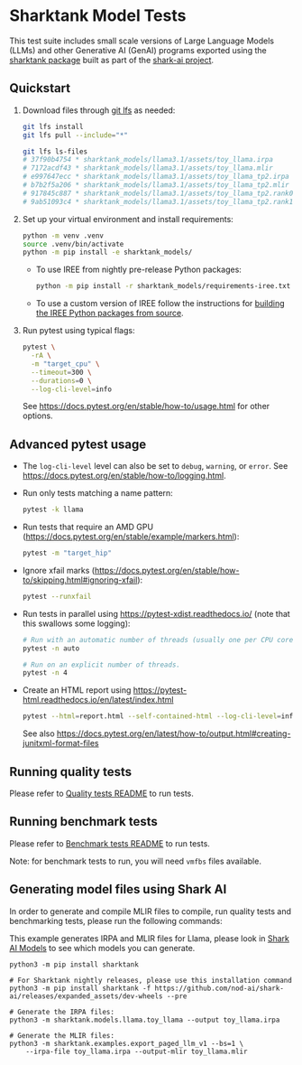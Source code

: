 # Sharktank Model Tests

This test suite includes small scale versions of Large Language Models (LLMs)
and other Generative AI (GenAI) programs exported using the
[sharktank package](https://github.com/nod-ai/shark-ai/tree/main/sharktank)
built as part of the [shark-ai project](https://github.com/nod-ai/shark-ai).

## Quickstart

1. Download files through [git lfs](https://git-lfs.com/) as needed:

    ```bash
    git lfs install
    git lfs pull --include="*"

    git lfs ls-files
    # 37f90b4754 * sharktank_models/llama3.1/assets/toy_llama.irpa
    # 7172acdf43 * sharktank_models/llama3.1/assets/toy_llama.mlir
    # e997647ecc * sharktank_models/llama3.1/assets/toy_llama_tp2.irpa
    # b7b2f5a206 * sharktank_models/llama3.1/assets/toy_llama_tp2.mlir
    # 917845c887 * sharktank_models/llama3.1/assets/toy_llama_tp2.rank0.irpa
    # 9ab51093c4 * sharktank_models/llama3.1/assets/toy_llama_tp2.rank1.irpa
    ```

2. Set up your virtual environment and install requirements:

    ```bash
    python -m venv .venv
    source .venv/bin/activate
    python -m pip install -e sharktank_models/
    ```

    * To use IREE from nightly pre-release Python packages:

        ```bash
        python -m pip install -r sharktank_models/requirements-iree.txt
        ```

    * To use a custom version of IREE follow the instructions for
      [building the IREE Python packages from source](https://iree.dev/building-from-source/getting-started/#python-bindings).

3. Run pytest using typical flags:

    ```bash
    pytest \
      -rA \
      -m "target_cpu" \
      --timeout=300 \
      --durations=0 \
      --log-cli-level=info
    ```

    See https://docs.pytest.org/en/stable/how-to/usage.html for other options.

## Advanced pytest usage

* The `log-cli-level` level can also be set to `debug`, `warning`, or `error`.
  See https://docs.pytest.org/en/stable/how-to/logging.html.
* Run only tests matching a name pattern:

    ```bash
    pytest -k llama
    ```

* Run tests that require an AMD GPU
  (https://docs.pytest.org/en/stable/example/markers.html):

    ```bash
    pytest -m "target_hip"
    ```

* Ignore xfail marks
  (https://docs.pytest.org/en/stable/how-to/skipping.html#ignoring-xfail):

    ```bash
    pytest --runxfail
    ```

* Run tests in parallel using https://pytest-xdist.readthedocs.io/
  (note that this swallows some logging):

    ```bash
    # Run with an automatic number of threads (usually one per CPU core).
    pytest -n auto

    # Run on an explicit number of threads.
    pytest -n 4
    ```

* Create an HTML report using https://pytest-html.readthedocs.io/en/latest/index.html

    ```bash
    pytest --html=report.html --self-contained-html --log-cli-level=info
    ```

    See also
    https://docs.pytest.org/en/latest/how-to/output.html#creating-junitxml-format-files

## Running quality tests

Please refer to [Quality tests README](quality_tests/README.md) to run tests.

## Running benchmark tests

Please refer to [Benchmark tests README](benchmarks/README.md) to run tests.

Note: for benchmark tests to run, you will need `vmfbs` files available.

## Generating model files using Shark AI

In order to generate and compile MLIR files to compile, run quality tests and benchmarking tests, please run the following commands:

This example generates IRPA and MLIR files for Llama, please look in [Shark AI Models](https://github.com/nod-ai/shark-ai/tree/main/sharktank/sharktank/models) to see which models you can generate.

```
python3 -m pip install sharktank

# For Sharktank nightly releases, please use this installation command
python3 -m pip install sharktank -f https://github.com/nod-ai/shark-ai/releases/expanded_assets/dev-wheels --pre

# Generate the IRPA files:
python3 -m sharktank.models.llama.toy_llama --output toy_llama.irpa

# Generate the MLIR files:
python3 -m sharktank.examples.export_paged_llm_v1 --bs=1 \
    --irpa-file toy_llama.irpa --output-mlir toy_llama.mlir
```
